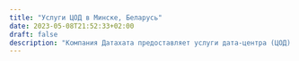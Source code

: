 ```yaml
---
title: "Услуги ЦОД в Минске, Беларусь"
date: 2023-05-08T21:52:33+02:00
draft: false
description: "Компания Датахата предоставляет услуги дата-центра (ЦОД) в Минске ◈ Современное серверное оборудование и технологии ◈ Услуги colocation ◈ Dedicated ◈ It аутсорсинг. Подробнее на официальном сайте  ☎ +375 29 308 6666  ☎ +375 33 308 6666"
---
```


